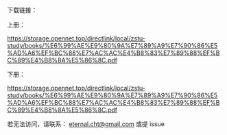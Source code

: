 下载链接：

上册：

https://storage.opennet.top/directlink/local/zstu-study/books/%E6%99%AE%E9%80%9A%E7%89%A9%E7%90%86%E5%AD%A6%EF%BC%88%E7%AC%AC%E4%B8%83%E7%89%88%EF%BC%89%E4%B8%8A%E5%86%8C.pdf

下册：

https://storage.opennet.top/directlink/local/zstu-study/books/%E6%99%AE%E9%80%9A%E7%89%A9%E7%90%86%E5%AD%A6%EF%BC%88%E7%AC%AC%E4%B8%83%E7%89%88%EF%BC%89%E4%B8%8A%E5%86%8C.pdf

若无法访问，请联系： eternal.cht@gmail.com 或提 issue